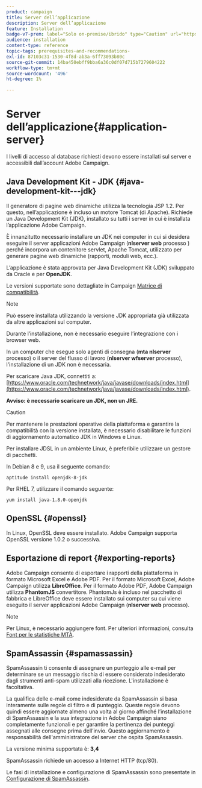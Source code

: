 ```yaml
---
product: campaign
title: Server dell’applicazione
description: Server dell’applicazione
feature: Installation
badge-v7-prem: label="Solo on-premise/ibrido" type="Caution" url="https://experienceleague.adobe.com/docs/campaign-classic/using/installing-campaign-classic/architecture-and-hosting-models/hosting-models-lp/hosting-models.html?lang=it" tooltip="Applicabile solo alle distribuzioni on-premise e ibride"
audience: installation
content-type: reference
topic-tags: prerequisites-and-recommendations-
exl-id: 87103c31-1530-4f8d-ab3a-6ff73093b80c
source-git-commit: 14ba450ebff9bba6a36c0df07d715b7279604222
workflow-type: tm+mt
source-wordcount: '496'
ht-degree: 1%

---
```


# Server dell’applicazione{#application-server}



I livelli di accesso al database richiesti devono essere installati sul server e accessibili dall’account Adobe Campaign.

## Java Development Kit - JDK {#java-development-kit---jdk}

Il generatore di pagine web dinamiche utilizza la tecnologia JSP 1.2. Per questo, nell’applicazione è incluso un motore Tomcat (di Apache). Richiede un Java Development Kit (JDK), installato su tutti i server in cui è installata l’applicazione Adobe Campaign.

È innanzitutto necessario installare un JDK nei computer in cui si desidera eseguire il server applicazioni Adobe Campaign (**nlserver web** processo ) perché incorpora un contenitore servlet, Apache Tomcat, utilizzato per generare pagine web dinamiche (rapporti, moduli web, ecc.).

L’applicazione è stata approvata per Java Development Kit (JDK) sviluppato da Oracle e per **OpenJDK**.

Le versioni supportate sono dettagliate in Campaign [Matrice di compatibilità](../../rn/using/compatibility-matrix.md).

>[!NOTE]
>
>Può essere installata utilizzando la versione JDK appropriata già utilizzata da altre applicazioni sul computer.
>  
>Durante l’installazione, non è necessario eseguire l’integrazione con i browser web.
>
>In un computer che esegue solo agenti di consegna (**mta nlserver** processo) o il server del flusso di lavoro (**nlserver wfserver** processo), l&#39;installazione di un JDK non è necessaria.

Per scaricare Java JDK, connettiti a: [https://www.oracle.com/technetwork/java/javase/downloads/index.html](https://www.oracle.com/technetwork/java/javase/downloads/index.html).

**Avviso: è necessario scaricare un JDK, non un JRE.**

>[!CAUTION]
>
>Per mantenere le prestazioni operative della piattaforma e garantire la compatibilità con la versione installata, è necessario disabilitare le funzioni di aggiornamento automatico JDK in Windows e Linux.

Per installare JDSL in un ambiente Linux, è preferibile utilizzare un gestore di pacchetti.

In Debian 8 e 9, usa il seguente comando:

```
aptitude install openjdk-8-jdk
```

Per RHEL 7, utilizzare il comando seguente:

```
yum install java-1.8.0-openjdk
```

## OpenSSL {#openssl}

In Linux, OpenSSL deve essere installato. Adobe Campaign supporta OpenSSL versione 1.0.2 o successiva.

## Esportazione di report {#exporting-reports}

Adobe Campaign consente di esportare i rapporti della piattaforma in formato Microsoft Excel e Adobe PDF. Per il formato Microsoft Excel, Adobe Campaign utilizza **LibreOffice**. Per il formato Adobe PDF, Adobe Campaign utilizza **PhantomJS** convertitore. PhantomJs è incluso nel pacchetto di fabbrica e LibreOffice deve essere installato sui computer su cui viene eseguito il server applicazioni Adobe Campaign (**nlserver web** processo).

>[!NOTE]
>
>Per Linux, è necessario aggiungere font. Per ulteriori informazioni, consulta [Font per le statistiche MTA](../../installation/using/prerequisites-of-campaign-installation-in-linux.md#fonts-for-mta-statistics).

## SpamAssassin {#spamassassin}

SpamAssassin ti consente di assegnare un punteggio alle e-mail per determinare se un messaggio rischia di essere considerato indesiderato dagli strumenti anti-spam utilizzati alla ricezione. L&#39;installazione è facoltativa.

La qualifica delle e-mail come indesiderate da SpamAssassin si basa interamente sulle regole di filtro e di punteggio. Queste regole devono quindi essere aggiornate almeno una volta al giorno affinché l’installazione di SpamAssassin e la sua integrazione in Adobe Campaign siano completamente funzionali e per garantire la pertinenza dei punteggi assegnati alle consegne prima dell’invio. Questo aggiornamento è responsabilità dell&#39;amministratore del server che ospita SpamAssassin.

La versione minima supportata è: **3,4**

SpamAssassin richiede un accesso a Internet HTTP (tcp/80).

Le fasi di installazione e configurazione di SpamAssassin sono presentate in [Configurazione di SpamAssassin](../../installation/using/configuring-spamassassin.md).
